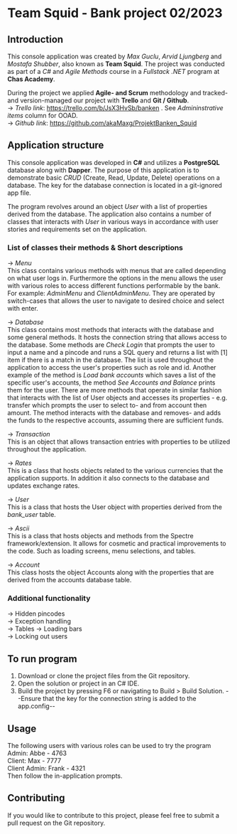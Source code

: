 # Team Squid - Bank project 02/2023

## Introduction 
This console application was created by *Max Guclu*, *Arvid Ljungberg* and *Mostafa Shubber*, also known as **Team Squid**. The project was conducted as part of a *C#* and *Agile Methods* course in a *Fullstack .NET* program at **Chas Academy**.   

During the project we applied **Agile- and Scrum** methodology and tracked- and version-managed our project with **Trello** and **Git / Github**.   
-> *Trello link*: https://trello.com/b/JsX3HvSb/banken . See *Admininstrative items* column for OOAD.  
-> *Github link*: https://github.com/akaMaxg/ProjektBanken_Squid  

## Application structure
This console application was developed in **C#** and utilizes a **PostgreSQL** database along with **Dapper**. The purpose of this application is to demonstrate basic *CRUD* (Create, Read, Update, Delete) operations on a database. The key for the database connection is located in a git-ignored app file.

The program revolves around an object *User* with a list of properties derived from the database. The application also contains a number of classes that interacts with *User* in various ways in accordance with user stories and requirements set on the application. 
### List of classes their methods & Short descriptions
-> *Menu*  
This class contains various methods with menus that are called depending on what user logs in. Furthermore the options in the menu allows the user with various roles to access different functions performable by the bank. For example: *AdminMenu* and *ClientAdminMenu*. They are operated by switch-cases that allows the user to navigate to desired choice and select with enter. 

-> *Database*  
This class contains most methods that interacts with the database and some general methods. It hosts the connection string that allows access to the database. Some methods are *Check Login* that prompts the user to input a name and a pincode and runs a SQL query and returns a list with [1] item if there is a match in the database. The list is used throughout the application to access the user's properties such as role and id. Another example of the method is *Load bank accounts* which saves a list of the specific user's accounts, the method *See Accounts and Balance* prints them for the user. There are more methods that operate in similar fashion that interacts with the list of User objects and accesses its properties - e.g. transfer which prompts the user to select to- and from account then amount. The method interacts with the database and removes- and adds the funds to the respective accounts, assuming there are sufficient funds.

-> *Transaction*  
This is an object that allows transaction entries with properties to be utilized throughout the application.
 
-> *Rates*  
This is a class that hosts objects related to the various currencies that the application supports. In addition it also connects to the database and updates exchange rates.

-> *User*  
This is a class that hosts the User object with properties derived from the *bank_user* table.

-> *Ascii*  
This is a class that hosts objects and methods from the Spectre framework/extension. It allows for cosmetic and practical improvements to the code. Such as loading screens, menu selections, and tables.

-> *Account*  
This class hosts the object Accounts along with the properties that are derived from the accounts database table. 
### Additional functionality
-> Hidden pincodes  
-> Exception handling  
-> Tables 
-> Loading bars  
-> Locking out users  

## To run program
1.  Download or clone the project files from the Git repository.
2.  Open the solution or project in an C# IDE.
3.  Build the project by pressing F6 or navigating to Build > Build Solution.
--Ensure that the key for the connection string is added to the app.config--

## Usage
The following users with various roles can be used to try the program  
Admin: Abbe - 4763  
Client: Max - 7777  
Client Admin: Frank - 4321  
Then follow the in-application prompts.

## Contributing  
If you would like to contribute to this project, please feel free to submit a pull request on the Git repository.

